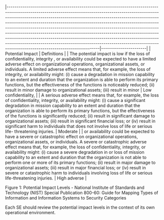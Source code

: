 |-----------------------------------------------------------------------------------------------------------------------------------------------------------------------------------------------------------------------------------------------------------------------------------------------------------------------------------------------------------------------------------------------------------------------------------------------------------------------------------------------------------------------------------------------------------------------------------------------------------------------------------------------------------------------------------------------|-----------------------|
| Potential  Impact                                                                                                                                                                                                                                                                                                                                                                                                                                                                                                                                                                                                                                                                             | Definitions           |
| The potential impact is low if the loss of confidentiality, integrity ,  or availability could be expected to have a limited adverse effect  on organizational operations, organizational assets, or individuals.  A limited adverse effect means that, for example, the loss of  integrity,  or  availability  might:  (i)  cause  a  degradation in mission capability to an extent and duration that  the organization is able to perform its primary functions, but the  effectiveness of the functions is noticeably reduced; (ii) result in  minor damage to organizational  assets; (iii) result in minor                                                                              | Low  confidentiality, |
| A serious adverse effect means that, for example, the loss of  confidentiality, integrity, or availability might: (i) cause a significant  degradation in mission capability to an extent and duration that the  organization is able to perform its primary functions, but the  effectiveness of the functions is significantly reduced; (ii) result in  significant  damage  to  organizational  assets;  (iii)  result  in  significant financial loss; or (iv) result in significant harm to  individuals that does not involve loss of life or serious life- threatening injuries.                                                                                                       | Moderate              |
| or availability could be expected to have a severe or catastrophic effect on  organizational  operations,  organizational  assets, or individuals.  A severe or catastrophic adverse effect means that, for example,  the loss of confidentiality, integrity, or availability might: (i) cause  a severe degradation in or loss of mission capability to an extent  and duration that the organization is not able to perform one or  more of its primary functions; (ii) result in major damage to  organizational assets; (iii) result in major financial loss; or (iv)  result in severe or catastrophic harm to individuals involving loss  of life or serious life-threatening injuries. | High  adverse         |

Figure 1: Potential Impact Levels - National Institute of Standards and Technology (NIST) Special Publication 800-60: Guide for Mapping Types of Information and Information Systems to Security Categories

Each SE should review the potential impact levels in the context of its own operational environment.